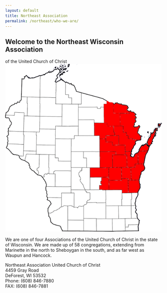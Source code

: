 ```yaml
---
layout: default
title: Northeast Association
permalink: /northeast/who-we-are/
---
```


## Welcome to the Northeast Wisconsin Association<br />
of the United Church of Christ![Map of the NEA](/assets/images/neamap.png)

We are one of four Associations of the United Church of Christ in the state of Wisconsin. We are made up of 58 congregations, extending from Marinette in the north to Sheboygan in the south, and as far west as Waupun and Hancock.

Northeast Association United Church of Christ  
4459 Gray Road  
DeForest, WI 53532  
Phone: (608) 846-7880  
FAX: (608) 846-7881  

